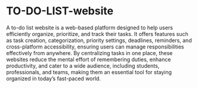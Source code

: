 # TO-DO-LIST-website
A to-do list website is a web-based platform designed to help users efficiently organize, prioritize, and track their tasks. It offers features such as task creation, categorization, priority settings, deadlines, reminders, and cross-platform accessibility, ensuring users can manage responsibilities effectively from anywhere. By centralizing tasks in one place, these websites reduce the mental effort of remembering duties, enhance productivity, and cater to a wide audience, including students, professionals, and teams, making them an essential tool for staying organized in today’s fast-paced world.
